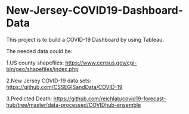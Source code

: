 # New-Jersey-COVID19-Dashboard-Data

This project is to build a COVID-19 Dashboard by using Tableau.

The needed data could be:

1.US county shapefiles: https://www.census.gov/cgi-bin/geo/shapefiles/index.php

2.New Jersey COVID-19 data sets: https://github.com/CSSEGISandData/COVID-19

3.Predicted Death: https://github.com/reichlab/covid19-forecast-hub/tree/master/data-processed/COVIDhub-ensemble
